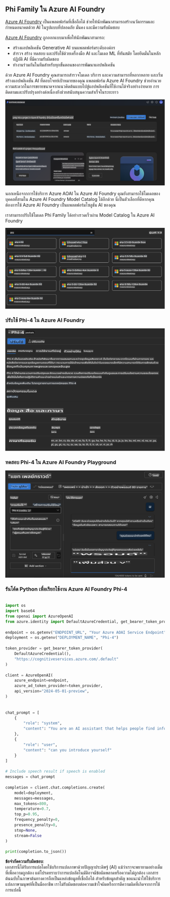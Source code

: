 ## Phi Family ใน Azure AI Foundry

[Azure AI Foundry](https://ai.azure.com) เป็นแพลตฟอร์มที่เชื่อถือได้ ช่วยให้นักพัฒนาสามารถสร้างนวัตกรรมและกำหนดอนาคตด้วย AI ในรูปแบบที่ปลอดภัย มั่นคง และมีความรับผิดชอบ



[Azure AI Foundry](https://ai.azure.com) ถูกออกแบบมาเพื่อให้นักพัฒนาสามารถ:

- สร้างแอปพลิเคชัน Generative AI บนแพลตฟอร์มระดับองค์กร
- สำรวจ สร้าง ทดสอบ และปรับใช้ด้วยเครื่องมือ AI และโมเดล ML ที่ทันสมัย โดยยึดมั่นในหลักปฏิบัติ AI ที่มีความรับผิดชอบ
- ทำงานร่วมกันในทีมสำหรับทุกขั้นตอนของการพัฒนาแอปพลิเคชัน

ด้วย Azure AI Foundry คุณสามารถสำรวจโมเดล บริการ และความสามารถที่หลากหลาย และเริ่มสร้างแอปพลิเคชัน AI ที่ตอบโจทย์เป้าหมายของคุณ แพลตฟอร์ม Azure AI Foundry ช่วยอำนวยความสะดวกในการขยายขนาดจากแนวคิดต้นแบบไปสู่แอปพลิเคชันที่ใช้งานได้จริงอย่างง่ายดาย การติดตามและปรับปรุงอย่างต่อเนื่องยังช่วยสนับสนุนความสำเร็จในระยะยาว

![portal](../../../../../translated_images/AIFoundryPorral.68f0acc7d5f47991d90f78fd199beb1123941bba27c39effe55ebfc1d07f114c.th.png)

นอกเหนือจากการใช้บริการ Azure AOAI ใน Azure AI Foundry คุณยังสามารถใช้โมเดลของบุคคลที่สามใน Azure AI Foundry Model Catalog ได้อีกด้วย นี่เป็นตัวเลือกที่ดีหากคุณต้องการใช้ Azure AI Foundry เป็นแพลตฟอร์มโซลูชัน AI ของคุณ

เราสามารถปรับใช้โมเดล Phi Family ได้อย่างรวดเร็วผ่าน Model Catalog ใน Azure AI Foundry

![ModelCatalog](../../../../../translated_images/AIFoundryModelCatalog.65aadf44c7a47e16a745104efa3ca2b49580c7be190f901a3da6d6533fc37b07.th.png)

### **ปรับใช้ Phi-4 ใน Azure AI Foundry**


![Phi4](../../../../../translated_images/AIFoundryPhi4.dd27d994739126af80d23e8ec9d3bfd7e6b518d3993aa729fdd4c26e1add8d35.th.png)

### **ทดสอบ Phi-4 ใน Azure AI Foundry Playground**

![Playground](../../../../../translated_images/AIFoundryPlayground.11365174557f8eac71ce4d439d344dd767a1b04701e9ffe73642feefb099188d.th.png)

### **รันโค้ด Python เพื่อเรียกใช้งาน Azure AI Foundry Phi-4**


```python

import os  
import base64
from openai import AzureOpenAI  
from azure.identity import DefaultAzureCredential, get_bearer_token_provider  
        
endpoint = os.getenv("ENDPOINT_URL", "Your Azure AOAI Service Endpoint")  
deployment = os.getenv("DEPLOYMENT_NAME", "Phi-4")  
      
token_provider = get_bearer_token_provider(  
    DefaultAzureCredential(),  
    "https://cognitiveservices.azure.com/.default"  
)  
  
client = AzureOpenAI(  
    azure_endpoint=endpoint,  
    azure_ad_token_provider=token_provider,  
    api_version="2024-05-01-preview",  
)  
  

chat_prompt = [
    {
        "role": "system",
        "content": "You are an AI assistant that helps people find information."
    },
    {
        "role": "user",
        "content": "can you introduce yourself"
    }
] 
    
# Include speech result if speech is enabled  
messages = chat_prompt 

completion = client.chat.completions.create(  
    model=deployment,  
    messages=messages,
    max_tokens=800,  
    temperature=0.7,  
    top_p=0.95,  
    frequency_penalty=0,  
    presence_penalty=0,
    stop=None,  
    stream=False  
)  
  
print(completion.to_json())  

```

**ข้อจำกัดความรับผิดชอบ**:  
เอกสารนี้ได้รับการแปลโดยใช้บริการแปลภาษาด้วยปัญญาประดิษฐ์ (AI) แม้ว่าเราจะพยายามอย่างเต็มที่เพื่อความถูกต้อง แต่โปรดทราบว่าการแปลอัตโนมัติอาจมีข้อผิดพลาดหรือความไม่ถูกต้อง เอกสารต้นฉบับในภาษาต้นทางควรถือเป็นแหล่งข้อมูลที่เชื่อถือได้ สำหรับข้อมูลสำคัญ ขอแนะนำให้ใช้บริการแปลภาษามนุษย์ที่เป็นมืออาชีพ เราไม่รับผิดชอบต่อความเข้าใจผิดหรือการตีความผิดที่เกิดจากการใช้การแปลนี้